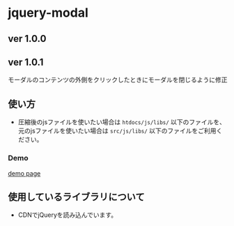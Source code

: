 # jquery-modal

## ver 1.0.0

## ver 1.0.1
モーダルのコンテンツの外側をクリックしたときにモーダルを閉じるように修正

## 使い方
* 圧縮後のjsファイルを使いたい場合は `htdocs/js/libs/` 以下のファイルを、元のjsファイルを使いたい場合は `src/js/libs/` 以下のファイルをご利用ください。

### Demo
[demo page](https://www.azure-eyed-cat.com/demo/2019/03/)

## 使用しているライブラリについて
* CDNでjQueryを読み込んでいます。